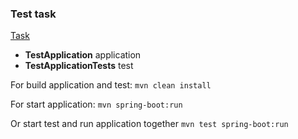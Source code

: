 ### Test task

[Task]()

* **TestApplication** application
* **TestApplicationTests** test

For build application and test: ```mvn clean install```

For start application: ```mvn spring-boot:run```

Or start test and run application together ```mvn test spring-boot:run```